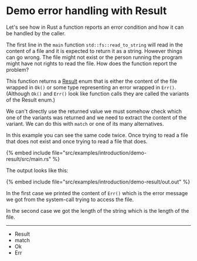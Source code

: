 # Demo error handling with Result

Let's see how in Rust a function reports an error condition and how it can be handled by the caller.

The first line in the `main` function `std::fs::read_to_string` will read in the content of a file and it is expected to return it as a string.
However things can go wrong. The file might not exist or the person running the program might have not rights to read the file.
How does the function report the problem?

This function returns a [Result](https://doc.rust-lang.org/std/result/enum.Result.html) enum that is either the content of the file wrapped in `Ok()`
or some type representing an error wrapped in `Err()`. (Although `Ok()` and `Err()` look like function calls they are called the variants of the Result enum.)

We can't directly use the returned value we must somehow check which one of the variants was returned and we need to extract the content of the variant.
We can do this with `match` or one of its many alternatives.

In this example you can see the same code twice. Once trying to read a file that does not exist and once trying to read a file that does.

{% embed include file="src/examples/introduction/demo-result/src/main.rs" %}

The output looks like this:

{% embed include file="src/examples/introduction/demo-result/out.out" %}

In the first case we printed the content of `Err()` which is the error message we got from the system-call trying to access the file.

In the second case we got the length of the string which is the length of the file.

---

* Result
* match
* Ok
* Err


